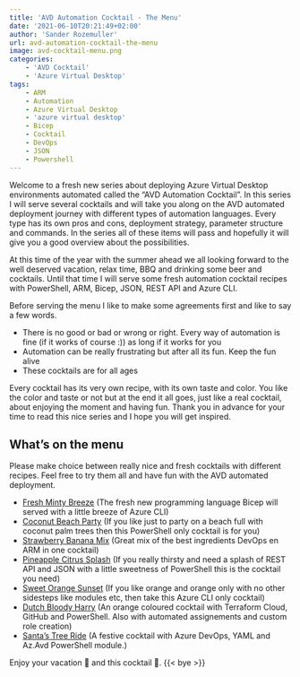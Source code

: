 ```yaml
---
title: 'AVD Automation Cocktail - The Menu'
date: '2021-06-10T20:21:49+02:00'
author: 'Sander Rozemuller'
url: avd-automation-cocktail-the-menu
image: avd-cocktail-menu.png
categories:
    - 'AVD Cocktail'
    - 'Azure Virtual Desktop'
tags:
    - ARM
    - Automation
    - Azure Virtual Desktop
    - 'azure virtual desktop'
    - Bicep
    - Cocktail
    - DevOps
    - JSON
    - Powershell
---
```


Welcome to a fresh new series about deploying Azure Virtual Desktop environments automated called the “AVD Automation Cocktail”. In this series I will serve several cocktails and will take you along on the AVD automated deployment journey with different types of automation languages. Every type has its own pros and cons, deployment strategy, parameter structure and commands. In the series all of these items will pass and hopefully it will give you a good overview about the possibilities.

At this time of the year with the summer ahead we all looking forward to the well deserved vacation, relax time, BBQ and drinking some beer and cocktails. Until that time I will serve some fresh automation cocktail recipes with PowerShell, ARM, Bicep, JSON, REST API and Azure CLI.

Before serving the menu I like to make some agreements first and like to say a few words.

- There is no good or bad or wrong or right. Every way of automation is fine (if it works of course :)) as long if it works for you
- Automation can be really frustrating but after all its fun. Keep the fun alive
- These cocktails are for all ages

Every cocktail has its very own recipe, with its own taste and color. You like the color and taste or not but at the end it all goes, just like a real cocktail, about enjoying the moment and having fun. Thank you in advance for your time to read this nice series and I hope you will get inspired.

## What’s on the menu

Please make choice between really nice and fresh cocktails with different recipes. Feel free to try them all and have fun with the AVD automated deployment.

- [Fresh Minty Breeze](https://www.rozemuller.com/avd-automation-cocktail-avd-with-bicep-and-azure-cli/) (The fresh new programming language Bicep will served with a little breeze of Azure CLI)
- [Coconut Beach Party](https://www.rozemuller.com/avd-automation-cocktail-avd-automated-with-powershell/) (If you like just to party on a beach full with coconut palm trees then this PowerShell only cocktail is for you)
- [Strawberry Banana Mix](https://www.rozemuller.com/avd-automation-cocktail-avd-automated-with-devops-and-arm/) (Great mix of the best ingredients DevOps en ARM in one cocktail)
- [Pineapple Citrus Splash](https://www.rozemuller.com/avd-automation-cocktail-avd-automated-with-rest-api/) (If you really thirsty and need a splash of REST API and JSON with a little sweetness of PowerShell this is the cocktail you need)
- [Sweet Orange Sunset](https://www.rozemuller.com/avd-automation-cocktail-avd-automated-with-azure-cli/) (If you like orange and orange only with no other sidesteps like modules etc, then take this Azure CLI only cocktail)
- [Dutch Bloody Harry](https://www.rozemuller.com/avd-automation-cocktail-avd-automated-with-terraform-cloud/) (An orange coloured cocktail with Terraform Cloud, GitHub and PowerShell. Also with automated assignements and custom role creation)
- [Santa’s Tree Ride](https://www.rozemuller.com/avd-automation-cocktail-deploy-avd-azuread-with-devops-and-az-avd/) (A festive cocktail with Azure DevOps, YAML and Az.Avd PowerShell module.)

Enjoy your vacation 🌴 and this cocktail 🧉.
{{< bye >}}